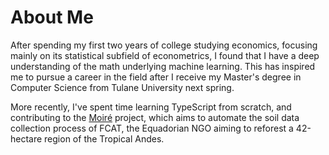 # About Me
After spending my first two years of college studying economics, focusing mainly on its statistical subfield of econometrics, I found that I have a deep understanding of the math underlying machine learning. This has inspired me to pursue a career in the field after I receive my Master's degree in Computer Science from Tulane University next spring.

More recently, I've spent time learning TypeScript from scratch, and contributing to the [Moiré](https://github.com/moire-cs) project, which aims to automate the soil data collection process of FCAT, the Equadorian NGO aiming to reforest a 42-hectare region of the Tropical Andes.

<!--
**aemotyka/aemotyka** is a ✨ _special_ ✨ repository because its `README.md` (this file) appears on your GitHub profile.

Here are some ideas to get you started:

- 🔭 I’m currently working on ...
- 🌱 I’m currently learning ...
- 👯 I’m looking to collaborate on ...
- 🤔 I’m looking for help with ...
- 💬 Ask me about ...
- 📫 How to reach me: ...
- 😄 Pronouns: ...
- ⚡ Fun fact: ...
-->
